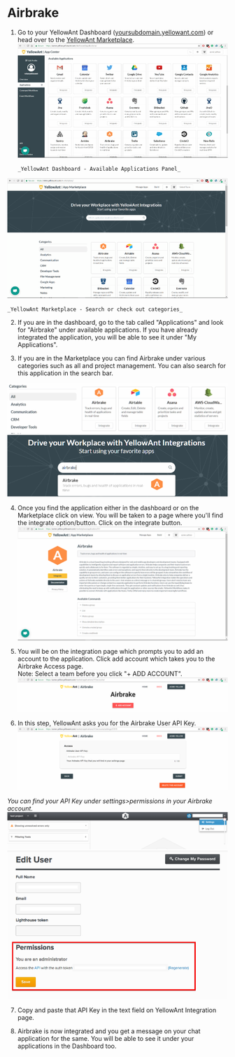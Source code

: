 # Airbrake

1. Go to your YellowAnt Dashboard \([yoursubdomain.yellowant.com](https://github.com/yellowanthq/yellowant-help-center/tree/bdad19066023aa6a8b667a1d6f05b72945b49759/yoursubdomain.yellowant.com)\) or head over to the [YellowAnt Marketplace](https://www.yellowant.com/marketplace). ![](../../.gitbook/assets/instadash.jpg)

       _YellowAnt Dashboard - Available Applications Panel_

![](../../.gitbook/assets/instamp.png)

    _YellowAnt Marketplace - Search or check out categories_

2. If you are in the dashboard, go to the tab called "Applications" and look for "Airbrake" under available applications. If you have already integrated the application, you will be able to see it under "My Applications".

3. If you are in the Marketplace you can find Airbrake under various categories such as all and project management. You can also search for this application in the search bar.

![](../../.gitbook/assets/asana1.png)  
![](../../.gitbook/assets/airbrake.png)

4. Once you find the application either in the dashboard or on the Marketplace click on view. You will be taken to a page where you'll find the integrate option/button. Click on the integrate button.  
![](../../.gitbook/assets/airbrake2.png)

5. You will be on the integration page which prompts you to add an account to the application. Click add account which takes you to the Airbrake Access page.  
Note: Select a team before you click "+ ADD ACCOUNT".  
![](../../.gitbook/assets/airbrake3.png)

6. In this step, YellowAnt asks you for the Airbrake User API Key.  
![](../../.gitbook/assets/airbrake6.png)

_You can find your API Key under settings&gt;permissions in your Airbrake account._  
![](../../.gitbook/assets/aa70dbcc7a723c9dfece232e26ef1a1a.png)![](../../.gitbook/assets/2e7754f9d7a999cae107780dccffee0b.png)

7. Copy and paste that API Key in the text field on YellowAnt Integration page.

8. Airbrake is now integrated and you get a message on your chat application for the same. You will be able to see it under your applications in the Dashboard too.

